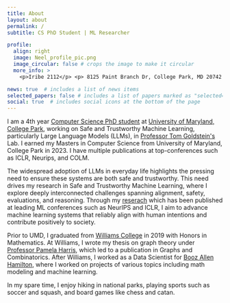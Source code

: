 ```yaml
---
title: About
layout: about
permalink: /
subtitle: CS PhD Student | ML Researcher

profile:
  align: right
  image: Neel_profile_pic.png
  image_circular: false # crops the image to make it circular
  more_info: >
    <p>Iribe 2112</p> <p> 8125 Paint Branch Dr, College Park, MD 20742 </p>

news: true  # includes a list of news items
selected_papers: false # includes a list of papers marked as "selected={true}"
social: true  # includes social icons at the bottom of the page
---
```

I am a 4th year [Computer Science PhD student](https://www.cs.umd.edu/people/njain17) at [University of Maryland, College Park](https://www.umd.edu/), working on Safe and Trustworthy Machine Learning, particularly Large Language Models (LLMs), in [Professor Tom Goldstein's](https://www.cs.umd.edu/~tomg/) Lab. I earned my Masters in Computer Science from University of Maryland, College Park in 2023. I have multiple publications at top-conferences such as ICLR, Neurips, and COLM. 

The widespread adoption of LLMs in everyday life highlights the pressing need to ensure these systems are both safe and trustworthy.
This need drives my research in Safe and Trustworthy Machine Learning, where I explore deeply interconnected challenges spanning alignment, safety, evaluations, and reasoning. Through my [reserach](https://scholar.google.com/citations?user=nSn7jtIAAAAJ) which has been published at leading ML conferences such as NeurIPS and ICLR, I aim to advance machine learning systems that reliably align with human intentions and contribute positively to society.
<!-- Evaluations guide progress by highlighting strengths and weaknesses. However, without advancing core capabilities, such as better data curation and enhanced training methods, the impact of these new evaluations is limited. Similarly, understanding how models generate copyrighted or harmful outputs is critical to addressing the limitations of current training techniques and for developing better approaches to mitigate these issues. -->
<!-- By tackling these challenges in unison, I aim to build AI systems that are not only powerful but also safe and trustworthy. -->

Prior to UMD, I graduated from [Williams College](https://www.williams.edu/) in 2019 with Honors in Mathematics. At Williams, I wrote my thesis on graph theory under [Professor Pamela Harris](https://www.pamelaeharris.com/), which led to a publication in Graphs and Combinatorics. After Williams, I worked as a Data Scientist for [Booz Allen Hamilton](https://www.boozallen.com/), where I worked on projects of various topics including math modeling and machine learning. 

In my spare time, I enjoy hiking in national parks, playing sports such as soccer and squash, and board games like chess and catan.
